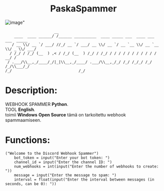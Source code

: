 <h1 align="center">PaskaSpammer</h1> 
<p align="center">

![image](https://github.com/pissasetaaa/PaskaSpammer/assets/169842566/d6feebda-79fb-49ae-87f8-61ec61d6e562)"
  
```
                      __                                                       
    ____  ____ ______/ /______ __________  ____ _____ ___  ____ ___  ___  _____
   / __ \\/ __ `/ ___/ //_/ __ `/ ___/ __ \\/ __ `/ __ `__ \\/ __ `__ \\/ _ \\/ ___/
  / /_/ / /_/ (__  ) ,< / /_/ (__  ) /_/ / /_/ / / / / / / / / / / /  __/ /    
 / .___/\\__,_/____/_/|_|\\__,_/____/ .___/\\__,_/_/ /_/ /_/_/ /_/ /_/\\___/_/     
/_/                              /_/                      
```
<p>
</p>
<h1>Description:</h1>
<p>
  
WEBHOOK SPAMMER <strong>Python</strong>.<br>
TOOL <strong>English</strong>.<br>
toimii <strong>Windows</strong>
<strong>Open Source</strong> tämä on tarkoitettu webhook spammaamiseen.<br>


<h1>Functions:</h1>
<p align="center">
  
```
("Welcome to the Discord Webhook Spammer")
    bot_token = input("Enter your bot token: ")
    channel_id = input("Enter the channel ID: ")
    num_webhooks = int(input("Enter the number of webhooks to create: "))
    message = input("Enter the message to spam: ")
    interval = float(input("Enter the interval between messages (in seconds, can be 0): "))  
```
</p>



